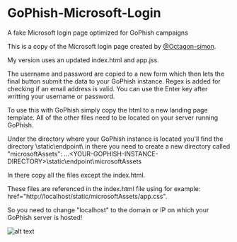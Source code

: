 # GoPhish-Microsoft-Login
A fake Microsoft login page optimized for GoPhish campaigns

This is a copy of the Microsoft login page created by [@Octagon-simon](https://github.com/Octagon-simon).

My version uses an updated index.html and app.jss.

The username and password are copied to a new form which then lets the final button submit the data to your GoPhish instance.
Regex is added for checking if an email address is valid.
You can use the Enter key after writting your username or password.

To use this with GoPhish simply copy the html to a new landing page template.
All of the other files need to be located on your server running GoPhish.

Under the directory where your GoPhish instance is located you'll find the directory \static\endpoint\ in there you need to create a new directory called "microsoftAssets":
...\<YOUR-GOPHISH-INSTANCE-DIRECTORY>\static\endpoint\microsoftAssets

In there copy all the files except the index.html.

These files are referenced in the index.html file using for example: href="http://localhost/static/microsoftAssets/app.css".

So you need to change "localhost" to the domain or IP on which your GoPhish server is hosted!

![alt text](https://github.com/jole583/GoPhish-Microsoft-Login/blob/main/previewGIF.gif)
